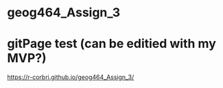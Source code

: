 # geog464_Assign_3

# gitPage test (can be editied with my MVP?)
https://r-corbri.github.io/geog464_Assign_3/
